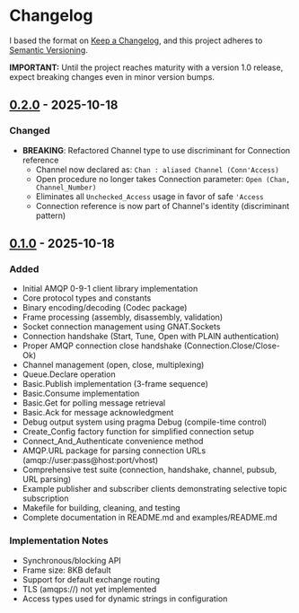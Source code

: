 # Changelog

I based the format on [Keep a Changelog](https://keepachangelog.com/en/1.0.0/),
and this project adheres to [Semantic Versioning](https://semver.org/spec/v2.0.0.html).

**IMPORTANT:** Until the project reaches maturity with a version 1.0 release,
expect breaking changes even in minor version bumps.

## [0.2.0] - 2025-10-18

### Changed

- **BREAKING**: Refactored Channel type to use discriminant for Connection reference
  - Channel now declared as: `Chan : aliased Channel (Conn'Access)`
  - Open procedure no longer takes Connection parameter: `Open (Chan, Channel_Number)`
  - Eliminates all `Unchecked_Access` usage in favor of safe `'Access`
  - Connection reference is now part of Channel's identity (discriminant pattern)

## [0.1.0] - 2025-10-18

### Added

- Initial AMQP 0-9-1 client library implementation
- Core protocol types and constants
- Binary encoding/decoding (Codec package)
- Frame processing (assembly, disassembly, validation)
- Socket connection management using GNAT.Sockets
- Connection handshake (Start, Tune, Open with PLAIN authentication)
- Proper AMQP connection close handshake (Connection.Close/Close-Ok)
- Channel management (open, close, multiplexing)
- Queue.Declare operation
- Basic.Publish implementation (3-frame sequence)
- Basic.Consume implementation
- Basic.Get for polling message retrieval
- Basic.Ack for message acknowledgment
- Debug output system using pragma Debug (compile-time control)
- Create_Config factory function for simplified connection setup
- Connect_And_Authenticate convenience method
- AMQP.URL package for parsing connection URLs (amqp://user:pass@host:port/vhost)
- Comprehensive test suite (connection, handshake, channel, pubsub, URL parsing)
- Example publisher and subscriber clients demonstrating selective topic subscription
- Makefile for building, cleaning, and testing
- Complete documentation in README.md and examples/README.md

### Implementation Notes

- Synchronous/blocking API
- Frame size: 8KB default
- Support for default exchange routing
- TLS (amqps://) not yet implemented
- Access types used for dynamic strings in configuration

[0.2.0]: https://github.com/geewiz/amqp_ada/releases/tag/v0.2.0
[0.1.0]: https://github.com/geewiz/amqp_ada/releases/tag/v0.1.0
